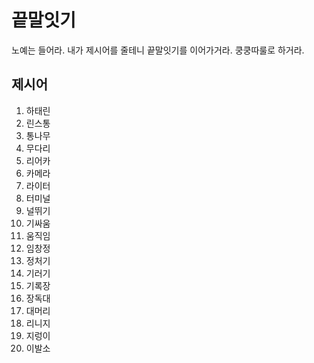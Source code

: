 # 끝말잇기

노예는 들어라. 내가 제시어를 줄테니 끝말잇기를 이어가거라.
쿵쿵따룰로 하거라.

## 제시어

1. 하태린
2. 린스통
3. 통나무
4. 무다리
5. 리어카
6. 카메라
7. 라이터
8. 터미널
9. 널뛰기
10. 기싸움
11. 움직임
12. 임창정
13. 정처기
14. 기러기
15. 기록장
16. 장독대
17. 대머리
18. 리니지
19. 지렁이
20. 이발소
